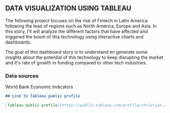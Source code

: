 ## DATA VISUALIZATION USING TABLEAU

The following project focuses on the rise of Fintech in Latin America following the lead of regions such as North America, Europe and Asia. In this story, I'll will analyze the different factors that have affected and triggered the boom of this technology using interactive charts and dashboards.

The goal of this dashboard story is to understand en generate some insights about the potential of this technology to keep disrupting the market and it's rate of growth in funding compared to other tech industries.


### Data sources

World Bank Economic Indicators

```markdown
## Link to Tableau public profile

[Tableau public profile](https://public.tableau.com/profile/christian.romero1178#!/vizhome/TableauAnalysisFintechLatinAmerica/StoryFintech)


```


